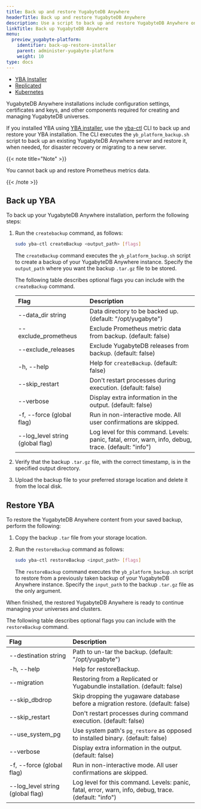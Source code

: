 ```yaml
---
title: Back up and restore YugabyteDB Anywhere
headerTitle: Back up and restore YugabyteDB Anywhere
description: Use a script to back up and restore YugabyteDB Anywhere on YBA Installer.
linkTitle: Back up YugabyteDB Anywhere
menu:
  preview_yugabyte-platform:
    identifier: back-up-restore-installer
    parent: administer-yugabyte-platform
    weight: 10
type: docs
---
```


<ul class="nav nav-tabs-alt nav-tabs-yb">
  <li>
    <a href="../back-up-restore-installer/" class="nav-link active">
      <i class="fa-solid fa-building"></i>
      YBA Installer</a>
  </li>

  <li >
    <a href="../back-up-restore-yp/" class="nav-link">
      <i class="fa-solid fa-cloud"></i>
      Replicated
    </a>
  </li>

  <li>
    <a href="../back-up-restore-k8s/" class="nav-link">
      <i class="fa-regular fa-dharmachakra" aria-hidden="true"></i>
      Kubernetes
    </a>
  </li>
</ul>

YugabyteDB Anywhere installations include configuration settings, certificates and keys, and other components required for creating and managing YugabyteDB universes.

If you installed YBA using [YBA installer](../../install-yugabyte-platform/install-software/installer/), use the [yba-ctl](../../install-yugabyte-platform/install-software/installer/#download-yba-installer) CLI to back up and restore your YBA installation. The CLI executes the `yb_platform_backup.sh` script to back up an existing YugabyteDB Anywhere server and restore it, when needed, for disaster recovery or migrating to a new server.

{{< note title="Note" >}}

You cannot back up and restore Prometheus metrics data.

{{< /note >}}

## Back up YBA

To back up your YugabyteDB Anywhere installation, perform the following steps:

1. Run the `createbackup` command, as follows:

    ```sh
    sudo yba-ctl createBackup <output_path> [flags]
    ```

    The `createBackup` command executes the `yb_platform_backup.sh` script to create a backup of your YugabyteDB Anywhere instance. Specify the `output_path` where you want the backup `.tar.gz` file to be stored.

    The following table describes optional flags you can include with the `createBackup` command.

    | Flag | Description |
    | :--- | :---------- |
    | --data_dir string | Data directory to be backed up. (default: "/opt/yugabyte") |
    | --exclude_prometheus | Exclude Prometheus metric data from backup. (default: false) |
    | --exclude_releases | Exclude YugabyteDB releases from backup. (default: false) |
    | -h, --help | Help for `createBackup`. (default: false) |
    | --skip_restart | Don't restart processes during execution. (default: false) |
    | --verbose | Display extra information in the output. (default: false) |
    | -f, --force (global flag) | Run in non-interactive mode. All user confirmations are skipped. |
    | --log_level string (global flag) | Log level for this command. Levels: panic, fatal, error, warn, info, debug, trace. (default: "info") |

1. Verify that the backup `.tar.gz` file, with the correct timestamp, is in the specified output directory.

1. Upload the backup file to your preferred storage location and delete it from the local disk.

## Restore YBA

To restore the YugabyteDB Anywhere content from your saved backup, perform the following:

1. Copy the backup `.tar` file from your storage location.

1. Run the `restoreBackup` command as follows:

    ```sh
    sudo yba-ctl restoreBackup <input_path> [flags]
    ```

    The `restoreBackup` command executes the `yb_platform_backup.sh` script to restore from a previously taken backup of your YugabyteDB Anywhere instance. Specify the `input_path` to the backup `.tar.gz` file as the only argument.

When finished, the restored YugabyteDB Anywhere is ready to continue managing your universes and clusters.

The following table describes optional flags you can include with the `restoreBackup` command.

| Flag | Description |
| :--- | :---------- |
| --destination string | Path to un-tar the backup. (default: "/opt/yugabyte") |
| -h, --help | Help for restoreBackup. |
| --migration | Restoring from a Replicated or Yugabundle installation. (default: false) |
| --skip_dbdrop | Skip dropping the yugaware database before a migration restore. (default: false) |
| --skip_restart | Don't restart processes during command execution. (default: false) |
| --use_system_pg | Use system path's `pg_restore` as opposed to installed binary. (default: false) |
| --verbose | Display extra information in the output. (default: false) |
| -f, --force (global flag) | Run in non-interactive mode. All user confirmations are skipped. |
| --log_level string (global flag) | Log level for this command. Levels: panic, fatal, error, warn, info, debug, trace. (default: "info") |